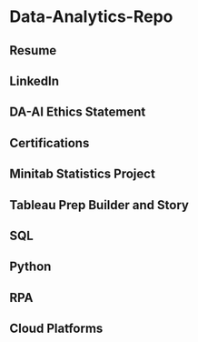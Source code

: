 # Data-Analytics-Repo
## Resume
## LinkedIn
## DA-AI Ethics Statement
## Certifications
## Minitab Statistics Project
## Tableau Prep Builder and Story
## SQL 
## Python
## RPA
## Cloud Platforms
